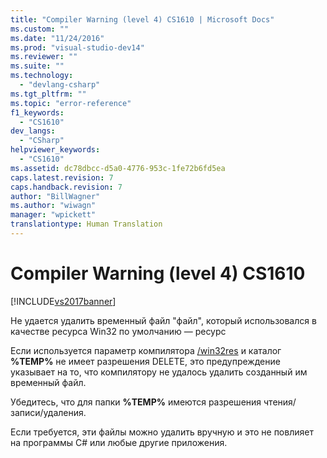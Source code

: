 ```yaml
---
title: "Compiler Warning (level 4) CS1610 | Microsoft Docs"
ms.custom: ""
ms.date: "11/24/2016"
ms.prod: "visual-studio-dev14"
ms.reviewer: ""
ms.suite: ""
ms.technology: 
  - "devlang-csharp"
ms.tgt_pltfrm: ""
ms.topic: "error-reference"
f1_keywords: 
  - "CS1610"
dev_langs: 
  - "CSharp"
helpviewer_keywords: 
  - "CS1610"
ms.assetid: dc78dbcc-d5a0-4776-953c-1fe72b6fd5ea
caps.latest.revision: 7
caps.handback.revision: 7
author: "BillWagner"
ms.author: "wiwagn"
manager: "wpickett"
translationtype: Human Translation
---
```

# Compiler Warning (level 4) CS1610
[!INCLUDE[vs2017banner](../../../csharp/includes/vs2017banner.md)]

Не удается удалить временный файл "файл", который использовался в качестве ресурса Win32 по умолчанию — ресурс  
  
 Если используется параметр компилятора [\/win32res](../../../csharp/language-reference/compiler-options/win32res-compiler-option.md) и каталог **%TEMP%** не имеет разрешения DELETE, это предупреждение указывает на то, что компилятору не удалось удалить созданный им временный файл.  
  
 Убедитесь, что для папки **%TEMP%** имеются разрешения чтения\/записи\/удаления.  
  
 Если требуется, эти файлы можно удалить вручную и это не повлияет на программы C\# или любые другие приложения.